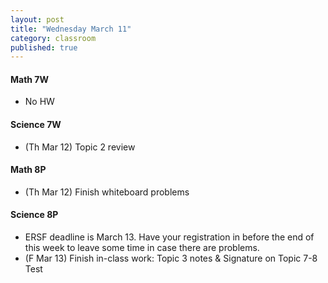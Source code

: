 ```yaml
---
layout: post
title: "Wednesday March 11"
category: classroom
published: true
---
```

#### Math 7W
* No HW

#### Science 7W
* (Th Mar 12) Topic 2 review

#### Math 8P
* (Th Mar 12) Finish whiteboard problems

#### Science 8P
* ERSF deadline is March 13. Have your registration in before the end of this week to leave some time in case there are problems.
* (F Mar 13) Finish in-class work: Topic 3 notes & Signature on Topic 7-8 Test
